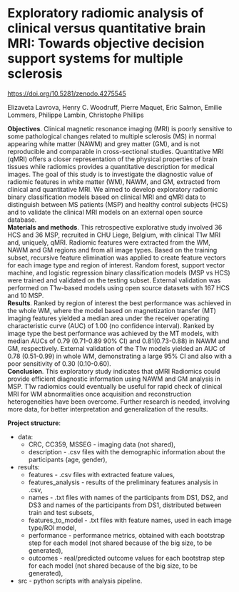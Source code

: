 # Exploratory radiomic analysis of clinical versus quantitative brain MRI: Towards objective decision support systems for multiple sclerosis

https://doi.org/10.5281/zenodo.4275545
  
Elizaveta Lavrova, Henry C. Woodruff,  Pierre Maquet, Eric Salmon, Emilie Lommers, Philippe Lambin, Christophe Phillips  
  
<b>Objectives</b>. Clinical magnetic resonance imaging (MRI) is poorly sensitive to some pathological changes related to multiple sclerosis (MS) in normal appearing white matter (NAWM) and grey matter (GM), and is not reproducible and comparable in cross-sectional studies. Quantitative MRI (qMRI) offers a closer representation of the physical properties of brain tissues while radiomics provides a quantitative description for medical images. The goal of this study is to investigate the diagnostic value of radiomic features in white matter (WM), NAWM, and GM, extracted from clinical and quantitative MRI. We aimed to develop exploratory radiomic binary classification models based on clinical MRI and qMRI data to distinguish between MS patients (MSP) and healthy control subjects (HCS) and to validate the clinical MRI models on an external open source database.  
<b>Materials and methods</b>. This retrospective explorative study involved 36 HCS and 36 MSP, recruited in CHU Liege, Belgium, with clinical T1w MRI and, uniquely, qMRI. Radiomic features were extracted from the WM, NAWM and GM regions and from all image types. Based on the training subset, recursive feature elimination was applied to create feature vectors for each image type and region of interest. Random forest, support vector machine, and logistic regression binary classification models (MSP vs HCS) were trained and validated on the testing subset. External validation was performed on T1w-based models using open source datasets with 167 HCS and 10 MSP.  
<b>Results</b>. Ranked by region of interest the best performance was achieved in the whole WM, where the model based on magnetization transfer (MT) imaging features yielded a median area under the receiver operating characteristic curve (AUC) of 1.00 (no confidence interval). Ranked by image type the best performance was achieved by the MT models, with median AUCs of 0.79 (0.71-0.89 90% CI) and 0.81(0.73-0.88) in NAWM and GM, respectively. External validation of the T1w models yielded an AUC of 0.78 (0.51-0.99) in whole WM, demonstrating a large 95% CI and also with a poor sensitivity of 0.30 (0.10-0.60).  
<b>Conclusion</b>. This exploratory study indicates that qMRI Radiomics could provide efficient diagnostic information using NAWM and GM analysis in MSP. T1w radiomics could eventually be useful for rapid check of clinical MRI for WM abnormalities once acquisition and reconstruction heterogeneities have been overcome. Further research is needed, involving more data, for better interpretation and generalization of the results.  

<b>Project structure</b>:  
* data:
    * CRC, CC359, MSSEG - imaging data (not shared),  
    * description - .csv files with the demographic information about the participants (age, gender),  
* results:
    * features - .csv files with extracted feature values,    
    * features_analysis - results of the preliminary features analysis in .csv,
    * names - .txt files with names of the participants from DS1, DS2, and DS3 and names of the participants from DS1, distributed between train and test subsets,  
    * features_to_model - .txt files with feature names, used in each image type/ROI model,  
    * performance - performance metrics, obtained with each bootstrap step for each model (not shared because of the big size, to be generated),  
    * outcomes - real/predicted outcome values for each bootstrap step for each model (not shared  because of the big size, to be generated),  
* src - python scripts with analysis pipeline.
